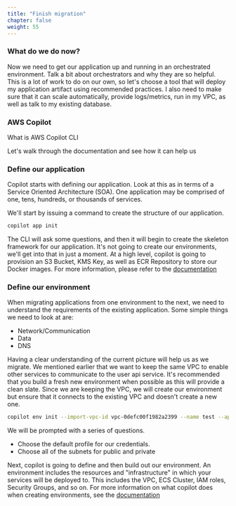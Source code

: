 ```yaml
---
title: "Finish migration"
chapter: false
weight: 55
---
```


### What do we do now?

Now we need to get our application up and running in an orchestrated environment. 
Talk a bit about orchestrators and why they are so helpful.
This is a lot of work to do on our own, so let's choose a tool that will deploy my application artifact using recommended practices.
I also need to make sure that it can scale automatically, provide logs/metrics, run in my VPC, as well as talk to my existing database.

### AWS Copilot

What is AWS Copilot CLI

Let's walk through the documentation and see how it can help us

### Define our application

Copilot starts with defining our application. Look at this as in terms of a Service Oriented Architecture (SOA).
One application may be comprised of one, tens, hundreds, or thousands of services.

We'll start by issuing a command to create the structure of our application.

```bash
copilot app init
```

The CLI will ask some questions, and then it will begin to create the skeleton framework for our application.
It's not going to create our environments, we'll get into that in just a moment.
At a high level, copilot is going to provision an S3 Bucket, KMS Key, as well as ECR Repository to store our Docker images.
For more information, please refer to the [documentation](https://aws.github.io/copilot-cli/docs/concepts/applications/)


### Define our environment

When migrating applications from one environment to the next, we need to understand the requirements of the existing application.
Some simple things we need to look at are:

- Network/Communication
- Data
- DNS

Having a clear understanding of the current picture will help us as we migrate.
We mentioned earlier that we want to keep the same VPC to enable other services to communicate to the user api service.
It's recommended that you build a fresh new environment when possible as this will provide a clean slate.
Since we are keeping the VPC, we will create our environment but ensure that it connects to the existing VPC and doesn't create a new one.

```bash
copilot env init --import-vpc-id vpc-0defc00f1982a2399 --name test --app migration-demo
```

We will be prompted with a series of questions. 

- Choose the default profile for our credentials.
- Choose all of the subnets for public and private

Next, copilot is going to define and then build out our environment.
An environment includes the resources and "infrastructure" in which your services will be deployed to.
This includes the VPC, ECS Cluster, IAM roles, Security Groups, and so on.
For more information on what copilot does when creating environments, see the [documentation](https://aws.github.io/copilot-cli/docs/concepts/environments/)

